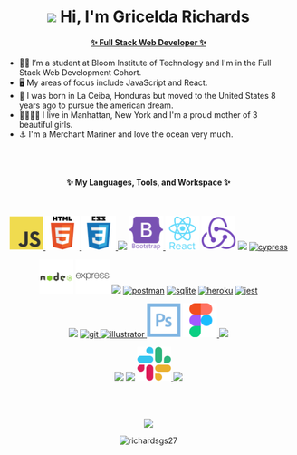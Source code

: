 <h1 align="center"><img src="https://raw.githubusercontent.com/MartinHeinz/MartinHeinz/master/wave.gif" width="5%"> Hi, I'm Gricelda Richards </h1>


<a href= "https://www.bloomtech.com/courses/full-stack-web-development"><h4 align="center">✨ Full Stack Web Developer ✨</h4></a>


- 🧑‍🎓 I’m a student at Bloom Institute of Technology and I'm in the Full Stack Web Development Cohort.
- 🖥️ My areas of focus include JavaScript and React.
- 🌴 I was born in La Ceiba, Honduras but moved to the United States 8 years ago to pursue the american dream. 
- 👩‍👩‍👧‍👧 I live in Manhattan, New York and I'm a proud mother of 3 beautiful girls.
- ⚓  I'm a Merchant Mariner and love the ocean very much.



<br />
<br />

<h4 align="center">✨ My Languages, Tools, and Workspace ✨</h4>
<br />
<div align="center">
 


<a href="https://www.javascript.com/" target="_blank" rel="noreferrer"> <img src="https://raw.githubusercontent.com/devicons/devicon/master/icons/javascript/javascript-original.svg" alt="javascript" width="60" /> </a> <a href="https://html.com/" target="_blank" rel="noreferrer"> <img src="https://raw.githubusercontent.com/devicons/devicon/master/icons/html5/html5-original-wordmark.svg" alt="html5" width="60" /> </a> <a href="https://www.w3.org/Style/CSS/Overview.en.html" target="_blank" rel="noreferrer"> <img src="https://raw.githubusercontent.com/devicons/devicon/master/icons/css3/css3-original-wordmark.svg" alt="css3" width="60" /> </a>   <a href="https://lesscss.org/" target="_blank" rel="noreferrer"><img src= "https://cdn.svgporn.com/logos/less.svg" width='60'></a> <a href="https://getbootstrap.com" target="_blank" rel="noreferrer"> <img src="https://raw.githubusercontent.com/devicons/devicon/master/icons/bootstrap/bootstrap-plain-wordmark.svg" alt="bootstrap" width="60" /> </a> <a href="https://reactjs.org/" target="_blank" rel="noreferrer"><img src="https://raw.githubusercontent.com/devicons/devicon/master/icons/react/react-original-wordmark.svg" alt="react" width="60" /></a>  <a href="https://redux.js.org" target="_blank" rel="noreferrer"> <img src="https://raw.githubusercontent.com/devicons/devicon/master/icons/redux/redux-original.svg" alt="redux" width="60" /></a>  <a href="https://axios-http.com/docs/intro" target="_blank" rel="noreferrer"><img src= "https://cdn.svgporn.com/logos/axios.svg" width='60'></a> <a href="https://www.cypress.io" target="_blank" rel="noreferrer"> <img src="https://raw.githubusercontent.com/simple-icons/simple-icons/6e46ec1fc23b60c8fd0d2f2ff46db82e16dbd75f/icons/cypress.svg" alt="cypress" width="50" /></a>
 
 <a href="https://nodejs.org" target="_blank" rel="noreferrer"><img src="https://raw.githubusercontent.com/devicons/devicon/master/icons/nodejs/nodejs-original-wordmark.svg" alt="nodejs" width="60" /></a>  <a href="https://expressjs.com" target="_blank" rel="noreferrer"> <img src="https://raw.githubusercontent.com/devicons/devicon/master/icons/express/express-original-wordmark.svg" alt="express" width="60" /></a>  <a href="https://nodemon.io/" target="_blank" rel="noreferrer"><img src= "https://cdn.svgporn.com/logos/nodemon.svg" width='60'></a> <a href="https://postman.com" target="_blank" rel="noreferrer"> <img src="https://www.vectorlogo.zone/logos/getpostman/getpostman-icon.svg" alt="postman" width="60" /></a>  <a href="https://www.sqlite.org/" target="_blank" rel="noreferrer"> <img src="https://www.vectorlogo.zone/logos/sqlite/sqlite-icon.svg" alt="sqlite" width="60" /></a> <a href="https://heroku.com" target="_blank" rel="noreferrer"> <img src="https://www.vectorlogo.zone/logos/heroku/heroku-icon.svg" alt="heroku" width="50" /></a> <a href="https://jestjs.io" target="_blank" rel="noreferrer"> <img src="https://www.vectorlogo.zone/logos/jestjsio/jestjsio-icon.svg" alt="jest" width="60" /></a>  
 
<a href="https://docs.npmjs.com/" target="_blank" rel="noreferrer"><img src= "https://cdn.svgporn.com/logos/npm.svg" width='60'></a> <a href="https://git-scm.com/" target="_blank" rel="noreferrer"> <img src="https://www.vectorlogo.zone/logos/git-scm/git-scm-icon.svg" alt="git" width="60" /> </a> <a href="https://www.adobe.com/in/products/illustrator.html" target="_blank" rel="noreferrer"> <img src="https://www.vectorlogo.zone/logos/adobe_illustrator/adobe_illustrator-icon.svg" alt="illustrator" width="60" /> </a>   <a href="https://www.photoshop.com/en" target="_blank" rel="noreferrer"> <img src="https://raw.githubusercontent.com/devicons/devicon/master/icons/photoshop/photoshop-line.svg" alt="photoshop" width="60" /></a>  <a href="https://www.figma.com/best-practices/guide-to-developer-handoff/components-styles-and-documentation/" target="_blank" rel="noreferrer"> <img src="https://raw.githubusercontent.com/devicons/devicon/master/icons/figma/figma-original.svg" alt="figma" width="60" /> </a>  <a href="https://ant.design/docs/react/introduce" target="_blank" rel="noreferrer"><img src= "https://cdn.svgporn.com/logos/ant-design.svg" width='60'></a>
 
<a href="https://code.visualstudio.com/docs" target="_blank" rel="noreferrer"><img src= "https://cdn.svgporn.com/logos/visual-studio-code.svg" width='60'></a> <a href="https://developer.apple.com/macos/" target="_blank" rel="noreferrer"><img src= "https://cdn.svgporn.com/logos/apple.svg" width='60'></a>  <a href="https://slack.com/" target="_blank" rel="noreferrer"> <img src="https://raw.githubusercontent.com/devicons/devicon/master/icons/slack/slack-original.svg" alt="slack" width="60" /> </a> <a href="https://www.atlassian.com/software/jira/features?tab=kanban" target="_blank" rel="noreferrer"><img src= "https://cdn.svgporn.com/logos/jira.svg" width='60'></a>


 <br />
 <br />


[<img align="center" width="500" src="https://github-readme-stats.vercel.app/api?username=richardsgs27&show_icons=true"/>](https://github.com/richardsgs27/)
<p align="center"> <img src="https://komarev.com/ghpvc/?username=richardsgs27&label=Profile%20views&color=0e75b6&style=flat" alt="richardsgs27" /> </p>


